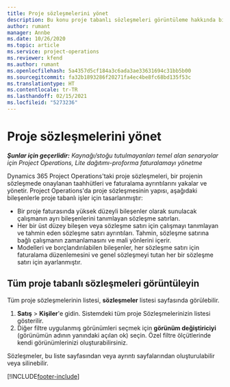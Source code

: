 ```yaml
---
title: Proje sözleşmelerini yönet
description: Bu konu proje tabanlı sözleşmeleri görüntüleme hakkında bilgi sağlar.
author: rumant
manager: Annbe
ms.date: 10/26/2020
ms.topic: article
ms.service: project-operations
ms.reviewer: kfend
ms.author: rumant
ms.openlocfilehash: 5a4357d5cf184a3c6ada3ae33631694c31bb5b00
ms.sourcegitcommit: fa32b1893286f20271fa4ec4be8fc68bd135f53c
ms.translationtype: HT
ms.contentlocale: tr-TR
ms.lasthandoff: 02/15/2021
ms.locfileid: "5273236"
---
```

# <a name="manage-project-contracts"></a>Proje sözleşmelerini yönet

_**Şunlar için geçerlidir:** Kaynağı/stoğu tutulmayanları temel alan senaryolar için Project Operations, Lite dağıtımı-proforma faturalamayı yönetme_

Dynamics 365 Project Operations'taki proje sözleşmeleri, bir projenin sözleşmede onaylanan taahhütleri ve faturalama ayrıntılarını yakalar ve yönetir. Project Operations'da proje sözleşmesinin yapısı, aşağıdaki bileşenlerle proje tabanlı işler için tasarlanmıştır:

- Bir proje faturasında yüksek düzeyli bileşenler olarak sunulacak çalışmanın ayrı bileşenlerini tanımlayan sözleşme satırları.
- Her bir üst düzey bileşen veya sözleşme satırı için çalışmayı tanımlayan ve tahmin eden sözleşme satırı ayrıntıları. Tahmin, sözleşme satırına bağlı çalışmanın zamanlamasını ve mali yönlerini içerir.
- Modelleri ve borçlandırılabilen bileşenler, her sözleşme satırı için faturalama düzenlemesini ve genel sözleşmeyi tutan her bir sözleşme satırı için ayarlanmıştır.

## <a name="view-all-project-based-contracts"></a>Tüm proje tabanlı sözleşmeleri görüntüleyin

Tüm proje sözleşmelerinin listesi, **sözleşmeler** listesi sayfasında görülebilir. 

1. **Satış** > **Kişiler**'e gidin. Sistemdeki tüm proje Sözleşmelerinizin listesi gösterilir. 
2. Diğer filtre uygulanmış görünümleri seçmek için **görünüm değiştiriciyi** (görünümün adının yanındaki açılan ok) seçin. Özel filtre ölçütlerinde kendi görünümlerinizi oluşturabilirsiniz.

Sözleşmeler, bu liste sayfasından veya ayrıntı sayfalarından oluşturulabilir veya silinebilir.


[!INCLUDE[footer-include](../../includes/footer-banner.md)]